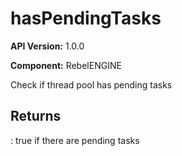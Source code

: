 # hasPendingTasks

**API Version:** 1.0.0

**Component:** RebelENGINE

Check if thread pool has pending tasks

## Returns

: true if there are pending tasks


